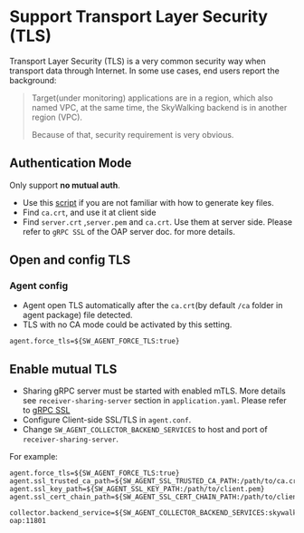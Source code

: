 # Support Transport Layer Security (TLS)
Transport Layer Security (TLS) is a very common security way when transport data through Internet.
In some use cases, end users report the background:

> Target(under monitoring) applications are in a region, which also named VPC,
at the same time, the SkyWalking backend is in another region (VPC).
> 
> Because of that, security requirement is very obvious.

## Authentication Mode
Only support **no mutual auth**.
- Use this [script](../../../../../tools/TLS/tls_key_generate.sh) if you are not familiar with how to generate key files.
- Find `ca.crt`, and use it at client side
- Find `server.crt` ,`server.pem` and `ca.crt`. Use them at server side. Please refer to `gRPC SSL` of the OAP server doc.
  for more details.

## Open and config TLS

### Agent config
- Agent open TLS automatically after the `ca.crt`(by default `/ca` folder in agent package) file detected.
- TLS with no CA mode could be activated by this setting.
```
agent.force_tls=${SW_AGENT_FORCE_TLS:true}
```

## Enable mutual TLS

- Sharing gRPC server must be started with enabled mTLS. More details see `receiver-sharing-server` section in `application.yaml`. Please refer to [gRPC SSL](../../backend/grpc-ssl.md)  
- Configure Client-side SSL/TLS in `agent.conf`.
- Change `SW_AGENT_COLLECTOR_BACKEND_SERVICES` to host and port of `receiver-sharing-server`.

For example:
```
agent.force_tls=${SW_AGENT_FORCE_TLS:true}
agent.ssl_trusted_ca_path=${SW_AGENT_SSL_TRUSTED_CA_PATH:/path/to/ca.crt}
agent.ssl_key_path=${SW_AGENT_SSL_KEY_PATH:/path/to/client.pem}
agent.ssl_cert_chain_path=${SW_AGENT_SSL_CERT_CHAIN_PATH:/path/to/client.crt}

collector.backend_service=${SW_AGENT_COLLECTOR_BACKEND_SERVICES:skywalking-oap:11801
